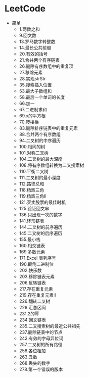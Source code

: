 # LeetCode

* 简单
    * 1.两数之和
    * 9.回文数
    * 13.罗马数字转整数
    * 14.最长公共前缀
    * 20.有效的括号
    * 21.合并两个有序链表
    * 26.删除有序数组中的重复项
    * 27.移除元素
    * 28.实现strStr
    * 35.搜索插入位置
    * 53.最大子数组和
    * 58.最后一个单词的长度
    * 66.加一
    * 67.二进制求和
    * 69.x的平方根 
    * 70.爬楼梯
    * 83.删除排序链表中的重复元素
    * 88.合并两个有序数组
    * 94.二叉树的中序遍历
    * 100.相同的树
    * 101.对称二叉树
    * 104.二叉树的最大深度
    * 108.将有序数组转换为二叉搜索树
    * 110.平衡二叉树
    * 111.二叉树的最小深度
    * 112.路径总和
    * 118.杨辉三角
    * 119.杨辉三角II
    * 121.买卖股票的最佳时机
    * 125.验证回文串
    * 136.只出现一次的数字
    * 141.环形链表
    * 144.二叉树的前序遍历
    * 145.二叉树的后序遍历
    * 155.最小栈
    * 160.相交链表
    * 169.多数元素
    * 171.Excel 表列序号
    * 190.颠倒二进制位
    * 202.快乐数
    * 203.移除链表元素
    * 206.反转链表
    * 217.存在重复元素
    * 219.存在重复元素II
    * 226.翻转二叉树
    * 228.汇总区间
    * 231.2的幂
    * 234.回文链表
    * 235.二叉搜索树的最近公共祖先
    * 237.删除链表中的节点
    * 242.有效的字母异位词
    * 257.二叉树的所有路径
    * 258.各位相加
    * 263.丑数
    * 268.丢失的数字
    * 278.第一个错误的版本
